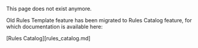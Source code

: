 This page does not exist anymore.

Old Rules Template feature has been migrated to Rules Catalog feature, for which documentation is available here:

[Rules Catalog][rules_catalog.md]
